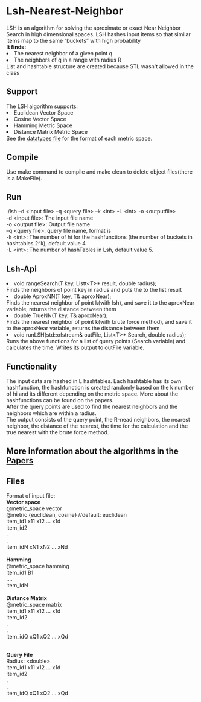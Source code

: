 <h1/>Lsh-Nearest-Neighbor</h1>
LSH is an algorithm for solving the aproximate or exact Near Neighbor Search in high dimensional spaces. LSH hashes input items so that similar items map to the same “buckets” with high probability </br>
<b>It finds:</b></br>
<lu>
<li>The nearest neighbor of a given point q </li>
<li>The neighbors of q in a range with radius R</li>
</lu>
List and hashtable structure are created because STL wasn't allowed in the class

<h2>Support</h2>
The LSH algorithm supports:</br>
<lu>
<li>Euclidean  Vector Space</li>
<li>Cosine Vector Space</li>
<li>Hamming Metric Space</li>
<li>Distance Matrix Metric Space</li></lu>
See the <a href="https://github.com/billDrett/Lsh-Nearest-Neighbor/blob/master/dataTypes.h">datatypes file</a> for the format of each metric space.

<h2>Compile</h2>
Use make command to compile and make clean to delete object files(there is a MakeFile). 

<h2>Run</h2>
./lsh –d &lt;input file&gt; –q &lt;query file&gt; –k &lt;int&gt; -L &lt;int&gt; -ο &lt;outputfile&gt; </br>
-d &lt;input file>: The input file name</br>
-ο &lt;output file>: Output file name </br>
–q &lt;query file>: query file name, format is</br>
-k &lt;int>: The number of hi for the hashfunctions (the number of buckets in hashtables 2^k), default value 4</br>
-L &lt;int>: The number of hashTables in Lsh, default value 5.</br>

<h2/>Lsh-Api</h2>
<lu>
<li>void rangeSearch(T key, Listt&lt;T>* result, double radius);</li>
Finds the neighbors of point key in radius and puts the to the list result
<li>double AproxNN(T key, T& aproxNear);</li>
Finds the nearest neighbor of point k(with lsh), and save it to the aproxNear variable, returns the distance between them 
<li>double TrueNN(T key, T& aproxNear);</li>
Finds the nearest neighbor of point k(with brute force method), and save it to the aproxNear variable, returns the distance between them 
<li>void runLSH(std::ofstream& outFile, List&lt;T>* Search, double radius); </li>
Runs the above functions for a list of query points (Search variable) and calculates the time. Writes its output to outFile variable.
</lu>

<h2>Functionality</h2>
The input data are hashed in L hashtables. Each hashtable has its own hashfunction, the hashfunction is created randomly based on the k number of hi and its different depending on the metric space. More about the hashfunctions can be found on the papers. </br>
After the query points are used to find the nearest neighbors and the neighbors which are within a radius. </br>
The output consists of the query point, the R-nead neighbors, the nearest neighbor, the distance of the nearest, the time for the calculation and the true nearest with the brute force method.

<h2>More information about the algorithms in the <a href="https://github.com/billDrett/Lsh-Nearest-Neighbor/tree/master/papers">Papers</a></h2>

<h2>Files</h2>
Format of input file:</br>
<b>Vector space</b></br>
@metric_space vector </br>
@metric {euclidean, cosine} //default: euclidean</br>
item_id1  x11 x12 ... x1d</br>
item_id2</br>
.</br>
.</br>
item_idN  xN1 xN2 ... xNd</br></br>
<b>Hamming</b></br>
@metric_space hamming</br>
item_id1  B1</br>
....</br>
item_idN</br></br>
<b>Distance Matrix</b></br>
@metric_space matrix </br>
item_id1  x11 x12 ... x1d</br>
item_id2</br>
.</br>
.</br>
item_idQ  xQ1 xQ2 ... xQd</br></br>

<b>Query File</b></br>
Radius: &lt;double> </br>
item_id1  x11 x12 ... x1d</br>
item_id2</br>
.</br>
.</br>
item_idQ  xQ1 xQ2 ... xQd</br>



